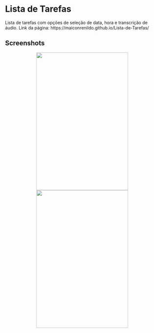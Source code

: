 # Lista de Tarefas
<p>Lista de tarefas com opções de seleção de data, hora e transcrição de áudio. Link da página: https://maiconrenildo.github.io/Lista-de-Tarefas/</p>

## Screenshots
<div align="center" >
<img width="300px" height="450px" src="https://user-images.githubusercontent.com/63758491/127548739-8444bf2e-15b4-4bc4-8106-3e9c07142cfa.jpeg"/>
<img width="300px" height="450px" src="https://user-images.githubusercontent.com/63758491/127548726-857ec5b8-2899-475b-8d07-1c8ab11a0021.jpeg"/>
</div>

